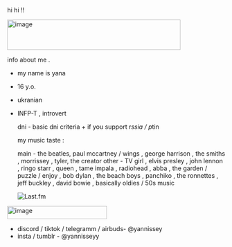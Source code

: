 hi hi !!

<img width="400" height="70" alt="image" src="https://github.com/user-attachments/assets/d4a59e18-da64-47fa-b9aa-f4bcb373a79a" />


info about me .

- my name is yana
- 16 y.o.
- ukranian
- INFP-T , introvert

  dni - basic dni criteria + if you support r*ssia / p*tin

  my music taste :

  main - the beatles, paul mccartney / wings , george harrison , the smiths , morrissey , tyler, the creator
  other - TV girl , elvis presley , john lennon , ringo starr , queen , tame impala , radiohead , abba , the garden / puzzle / enjoy , bob dylan , the beach boys , panchiko , the ronnettes , jeff buckley , david bowie , basically oldies / 50s music

  ![Last.fm](https://github-readme-lastfm.vercel.app/api?user=yannissey)


<img width="230" height="30" alt="image" src="https://github.com/user-attachments/assets/ffbd15ae-588d-441e-ac01-872fa80d84e8" />


- discord / tiktok / telegramm / airbuds- @yannissey
- insta / tumblr - @yannisseyy
